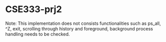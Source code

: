 # CSE333-prj2

Note: This implementation does not consists functionalities such as ps_all, ^Z, exit, scrolling through history and foreground, background process handling needs to be checked.
